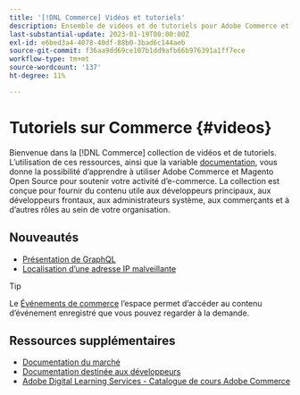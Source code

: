 ```yaml
---
title: '[!DNL Commerce] Vidéos et tutoriels'
description: Ensemble de vidéos et de tutoriels pour Adobe Commerce et Magento Open Source
last-substantial-update: 2023-01-19T00:00:00Z
exl-id: e6bed3a4-4078-40df-88b0-3bad6c144aeb
source-git-commit: f36aa9dd69ce107b1dd9afb66b976391a1ff7ece
workflow-type: tm+mt
source-wordcount: '137'
ht-degree: 11%

---
```


# Tutoriels sur Commerce {#videos}

Bienvenue dans la [!DNL Commerce] collection de vidéos et de tutoriels. L’utilisation de ces ressources, ainsi que la variable [documentation](https://experienceleague.adobe.com/docs/commerce.html), vous donne la possibilité d’apprendre à utiliser Adobe Commerce et Magento Open Source pour soutenir votre activité d’e-commerce. La collection est conçue pour fournir du contenu utile aux développeurs principaux, aux développeurs frontaux, aux administrateurs système, aux commerçants et à d’autres rôles au sein de votre organisation.

<div id="whats-new-section">

## Nouveautés

- [Présentation de GraphQL](../graphql-rest/intro-graphql.md)
- [Localisation d’une adresse IP malveillante](../new-relic/malicious-ip.md)

</div>

>[!TIP]
>
>Le [Événements de commerce](https://experienceleague.adobe.com/docs/commerce-events/events/overview.html) l’espace permet d’accéder au contenu d’événement enregistré que vous pouvez regarder à la demande.

## Ressources supplémentaires

- [Documentation du marché](https://experienceleague.adobe.com/docs/commerce-admin/user-guides/home.html)
- [Documentation destinée aux développeurs](https://developer.adobe.com/commerce)
- [Adobe Digital Learning Services - Catalogue de cours Adobe Commerce](https://learning.adobe.com/catalog.html?solution=Adobe%20Commerce)
